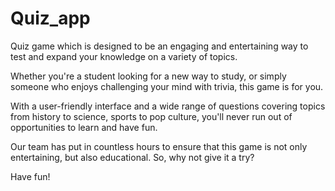 # Quiz_app
Quiz game which is designed to be an engaging and entertaining way to test and expand your knowledge on a variety of topics.

Whether you're a student looking for a new way to study, or simply someone who enjoys challenging your mind with trivia, this game is for you.

With a user-friendly interface and a wide range of questions covering topics from history to science, sports to pop culture, you'll never run out of opportunities to learn and have fun. 

Our team has put in countless hours to ensure that this game is not only entertaining, but also educational. So, why not give it a try?


Have fun!